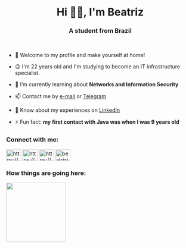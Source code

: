 <h1 align="center">Hi 👋🏻, I'm Beatriz</h1>
<h3 align="center">A student from Brazil</h3>


<br>

- 🤠 Welcome to my profile and make yourself at home! 

- 😉 I'm 22 years old and I'm studying to become an IT infrastructure specialist.

- 🌱 I’m currently learning about **Networks and Information Security**

- 📫 Contact me by [e-mail](mailto:bsmbarreto@gmail.com) or [Telegram](https://t.me/beatrixiez)

- 📄 Know about my experiences on [LinkedIn](https://www.linkedin.com/in/beatriz-sm-barreto/)

- ⚡ Fun fact: **my first contact with Java was when I was 9 years old**

<h3 align="left">Connect with me:</h3>
<p align="left">
<a href="https://linkedin.com/in/beatriz-sm-barreto/" target="blank"><img align="center" src="https://raw.githubusercontent.com/rahuldkjain/github-profile-readme-generator/master/src/images/icons/Social/linked-in-alt.svg" alt="https://www.linkedin.com/in/beatriz-sm-barreto/" height="30" width="40" /></a>
<a href="https://instagram.com/beatrixiez/" target="blank"><img align="center" src="https://raw.githubusercontent.com/rahuldkjain/github-profile-readme-generator/master/src/images/icons/Social/instagram.svg" alt="https://www.instagram.com/beatrixiez/" height="30" width="40" /></a>
<a href="https://www.behance.net/beatrizbarreto11" target="blank"><img align="center" src="https://raw.githubusercontent.com/rahuldkjain/github-profile-readme-generator/master/src/images/icons/Social/behance.svg" alt="https://www.behance.net/beatrizbarreto11" height="30" width="40" /></a>
<a href="https://discordapp.com/users/841405006330200147" target="blank"><img align="center" src="https://raw.githubusercontent.com/rahuldkjain/github-profile-readme-generator/master/src/images/icons/Social/discord.svg" alt="beatrixiez#1119" height="30" width="40" /></a>
</p>

<h3 align="left">How things are going here:</h3>

<div>
  <img height="160em" src="https://github-readme-stats.vercel.app/api/top-langs/?username=beatrixiez&layout=compact&count_private=true&langs_count=8&theme=chartreuse-dark&title_color=ffffff&hide=html,solidity,python"/>
</div>
